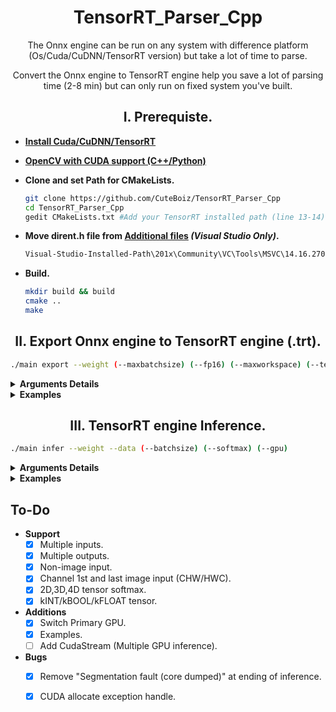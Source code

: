 # <div align=center> TensorRT_Parser_Cpp </div>

<div align=center>
 <p> The Onnx engine can be run on any system with difference platform (Os/Cuda/CuDNN/TensorRT version) but take a lot of time to parse. </p>
 <p> Convert the Onnx engine to TensorRT engine help you save a lot of parsing time (2-8 min) but can only run on fixed system you've built. </p>
 </div>

## <div align=center> I. Prerequiste. </div>

- **[Install Cuda/CuDNN/TensorRT](https://github.com/CuteBoiz/Ubuntu_Installation/blob/master/cuda.md)**
- **[OpenCV with CUDA support (C++/Python)](https://github.com/CuteBoiz/Ubuntu_Installation/blob/master/opencv.md)**

- **Clone and set Path for CMakeLists.**
  ```sh
  git clone https://github.com/CuteBoiz/TensorRT_Parser_Cpp
  cd TensorRT_Parser_Cpp
  gedit CMakeLists.txt #Add your TensorRT installed path (line 13-14) 
  ```

- **Move dirent.h file from [Additional files](https://github.com/CuteBoiz/TensorRT_Parser_Cpp/tree/main/Addition%20files) *(Visual Studio Only)*.**
  ```sh
  Visual-Studio-Installed-Path\201x\Community\VC\Tools\MSVC\14.16.27023\include
  ````
  
  
- **Build.**
  ```sh
  mkdir build && build
  cmake ..
  make
  ```

## <div align=center> II. Export Onnx engine to TensorRT engine (.trt).  </div>
```sh
./main export --weight (--maxbatchsize) (--fp16) (--maxworkspace) (--tensor) (--gpu)
```
<details> 
<summary><b>Arguments Details</b></summary>
    
   |Arguments Details   |Type           |Default        |Note
   |---                 |---            |---            |---
   |`--weight`          |`string`       |`required`     |**Path to onnx engine.**
   |`--fp16`            |`store_true`   |`false`        |**Use FP16 fast mode (x2 inference time).**
   |`--maxbatchsize`    |`int`          |`1`            |**Inference max batchsize.**
   |`--maxworkspace`    |`int`          |`1300(MB)`     |**Max workspace size (MB).**
   |`--tensor`          |`string_array` |`None`         |**Input tensor(s) for dynamic shape input *(dynamic shape input only)*.**
   |`--gpu`             |`int`          |`0`            |**Primary gpu index.**

   **Note:** The only GPUs with full-rate FP16 Fast mode performance are Tesla P100, Quadro GP100, and Jetson TX1/TX2.
    
</details> 

<details> 
<summary><b>Examples</b></summary>
 
- **Export Onnx engine to TensorRT engine.**
 
  ```sh
  ./main export --weight classifier.trt
  ./main export --weight classifier.trt --maxbatchsize 3 --maxworkspace 1500
  ./main export --weight classifier.trt --fp16 --gpu 2 --maxbatchsize 6 
  ```
 
- **Export Onnx engine with Dynamic shape input (batchsize x 3 x 416 x416).**
 
  ```sh
   --tensor tensorName,dims1(,dims2,dims3)  (Does not include batchsize dims)
   ./main export --weight classifier.trt --tensor input,3,416,416 --maxbatchize 7
   ./main export --weight classifier.trt --tensor input.1,3,416,416 input.2,12 input.3,7,4
   ```
 
</details>

## <div align=center> III. TensorRT engine Inference. </div>
```sh
./main infer --weight --data (--batchsize) (--softmax) (--gpu)
```
<details> 
<summary><b>Arguments Details</b></summary>
    
|Arguments      |Type           |Default    |Note
|---            |---            |---        |---
|`--weight`     |`string`       |`required` |**Path to tensorrt engine.**
|`--data`       |`string`       |`required` |**Path to inference image/video/images's folder.**
| `--batchsize` |`int`          |`1`        |**Inference batchsize.**
| `--softmax`   |`store_true`   |`false`    |**Add softmax to last layer of engine.**
| `--gpu`       |`int`          |`0`        |**Primary gpu index.**
 
</details> 
    
<details> 
<summary><b>Examples</b></summary>
 
- **TensorRT engine Inference.**
 
  ```sh
  ./main infer --weight classifier.trt --data image.jpg --softmax
  ./main infer --weight classifier.trt --data ./images/ --batchsize 4
  ./main infer --weight classifier.trt --data video.mov --batchsize 3 --softmax
  ```
 
- **Multiple inputs engine inference**
 
  ```sh
    Edit 'Inference' function (Class TRTParser(TRTParser.h and TRTParser.cpp)):
       - Add 2nd input's data arguments.
       - Add AllocateImageInput or AllocateNonImageInput for buffer[1](input2) below 'AllocateImageInput' (buffer[0](input1)).
       - Remove 'nrofInputs > 1' condition
    Edit main.cpp 
       - Add 2nd input's data to engine.Inference(...) coresponding with above edition. 
   
   ./main infer --weight classifier.trt --data ./infer_images/ --batchsize 3 --softmax
   ```

</details>
 
## To-Do
- **Support**
  - [x] Multiple inputs.
  - [x] Multiple outputs.
  - [x] Non-image input.
  - [x] Channel 1st and last image input (CHW/HWC).
  - [x] 2D,3D,4D tensor softmax.
  - [x] kINT/kBOOL/kFLOAT tensor.
- **Additions**
  - [x] Switch Primary GPU. 
  - [x] Examples.
  - [ ] Add CudaStream (Multiple GPU inference).
- **Bugs**
  - [x] Remove "Segmentation fault (core dumped)" at ending of inference.
  - [x] CUDA allocate exception handle.

